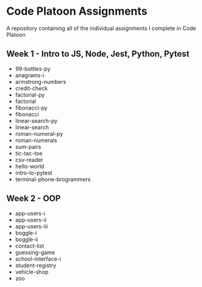 # Code Platoon Assignments

A repository containing all of the individual assignments I complete in Code Platoon

## Week 1 - Intro to JS, Node, Jest, Python, Pytest

- 99-bottles-py
- anagrams-i
- armstrong-numbers
- credit-check
- factorial-py
- factorial
- fibonacci-py
- fibonacci
- linear-search-py
- linear-search
- roman-numeral-py
- roman-numerals
- sum-pairs
- tic-tac-toe
- csv-reader
- hello-world
- intro-to-pytest
- terminal-phone-brogrammers

## Week 2 - OOP
- app-users-i
- app-users-ii
- app-users-iii 
- boggle-i
- boggle-ii
- contact-list
- guessing-game
- school-interface-i
- student-registry
- vehicle-shop
- zoo
